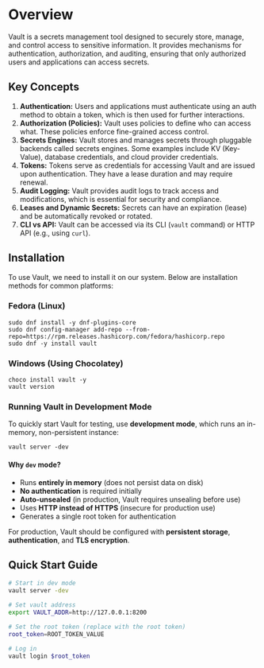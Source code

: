 # Overview

Vault is a secrets management tool designed to securely store, manage, and control access to sensitive information. It provides mechanisms for authentication, authorization, and auditing, ensuring that only authorized users and applications can access secrets.

## Key Concepts

1. **Authentication:** Users and applications must authenticate using an auth method to obtain a token, which is then used for further interactions.
2. **Authorization (Policies):** Vault uses policies to define who can access what. These policies enforce fine-grained access control.
3. **Secrets Engines:** Vault stores and manages secrets through pluggable backends called secrets engines. Some examples include KV (Key-Value), database credentials, and cloud provider credentials.
4. **Tokens:** Tokens serve as credentials for accessing Vault and are issued upon authentication. They have a lease duration and may require renewal.
5. **Audit Logging:** Vault provides audit logs to track access and modifications, which is essential for security and compliance.
6. **Leases and Dynamic Secrets:** Secrets can have an expiration (lease) and be automatically revoked or rotated.
7. **CLI vs API:** Vault can be accessed via its CLI (`vault` command) or HTTP API (e.g., using `curl`).

## Installation

To use Vault, we need to install it on our system. Below are installation methods for common platforms:

### Fedora (Linux)

```
sudo dnf install -y dnf-plugins-core
sudo dnf config-manager add-repo --from-repo=https://rpm.releases.hashicorp.com/fedora/hashicorp.repo
sudo dnf -y install vault
```

### Windows (Using Chocolatey)

```
choco install vault -y
vault version
```

### Running Vault in Development Mode

To quickly start Vault for testing, use **development mode**, which runs an in-memory, non-persistent instance:

```
vault server -dev
```

#### Why `dev` mode?

- Runs **entirely in memory** (does not persist data on disk)
- **No authentication** is required initially
- **Auto-unsealed** (in production, Vault requires unsealing before use)
- Uses **HTTP instead of HTTPS** (insecure for production use)
- Generates a single root token for authentication

For production, Vault should be configured with **persistent storage**, **authentication**, and **TLS encryption**.

## Quick Start Guide

```bash
# Start in dev mode
vault server -dev

# Set vault address
export VAULT_ADDR=http://127.0.0.1:8200

# Set the root token (replace with the root token)
root_token=ROOT_TOKEN_VALUE

# Log in
vault login $root_token
```
